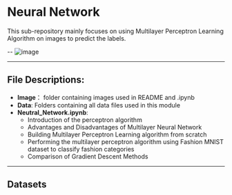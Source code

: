 # Neural Network

This sub-repository mainly focuses on using Multilayer Perceptron Learning Algorithm on images to predict the labels.

--
![image](https://media.geeksforgeeks.org/wp-content/uploads/20200702205951/nn.PNG)

---
## File Descriptions:
* **Image**： folder containing images used in README and .ipynb
* **Data**: Folders containing all data files used in this module
* **Neutral_Network.ipynb**:
   - Introduction of the perceptron algorithm
   - Advantages and Disadvantages of Multilayer Neural Network
   - Building Multilayer Perceptron Learning algorithm from scratch
   - Performing the multilayer perceptron algorithm using Fashion MNIST dataset to classify fashion categories
   - Comparison of Gradient Descent Methods
  
---
## Datasets
